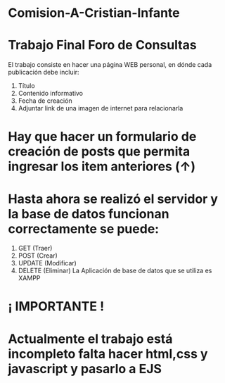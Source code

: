# Comision-A-Cristian-Infante
# Trabajo Final Foro de Consultas 
El trabajo consiste en hacer una página WEB personal, en dónde cada publicación debe incluir:
1) Título
2) Contenido informativo
3) Fecha de creación
4) Adjuntar link de una imagen de internet para relacionarla
# Hay que hacer un formulario de creación de posts que permita ingresar los item anteriores (↑)
# Hasta ahora se realizó el servidor y la base de datos funcionan correctamente se puede:
1) GET (Traer)
2) POST (Crear)
3) UPDATE (Modificar)
4) DELETE (Eliminar)
La Aplicación de base de datos que se utiliza es XAMPP
# ¡ IMPORTANTE !
# Actualmente el trabajo está incompleto falta hacer html,css y javascript y pasarlo a EJS
